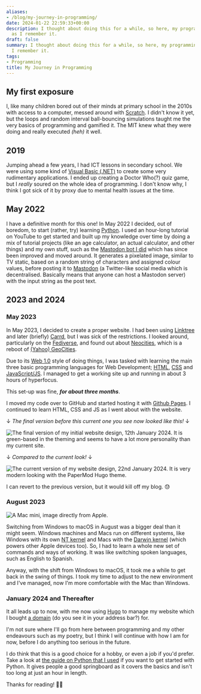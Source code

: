 ```yaml
---
aliases:
- /blog/my-journey-in-programming/
date: 2024-01-22 22:59:33+00:00
description: I thought about doing this for a while, so here, my programming journey
  as I remember it.
draft: false
summary: I thought about doing this for a while, so here, my programming journey as
  I remember it.
tags:
- Programming
title: My Journey in Programming
---
```


## My first exposure

I, like many children bored out of their minds at primary school in the 2010s with access to a computer, messed around with [Scratch](https://scratch.mit.edu). I didn't know it yet, but the loops and random interval ball-bouncing simulations taught me the very basics of programming and gamified it. The MIT knew what they were doing and really executed *(heh)* it well.

## 2019

Jumping ahead a few years, I had ICT lessons in secondary school. We were using some kind of [Visual Basic (.NET)](https://en.wikipedia.org/wiki/Visual_Basic_(.NET)) to create some very rudimentary applications. I ended up creating a Doctor Who(?) quiz game, but I *really* soured on the whole idea of programming. I don't know why, I think I got sick of it by proxy due to mental health issues at the time.

## May 2022

I have a definitive month for this one! In May 2022 I decided, out of boredom, to start (rather, try) learning [Python](https://www.python.org). I used an hour-long tutorial on YouTube to get started and built up my knowledge over time by doing a mix of tutorial projects (like an age calculator, an actual calculator, and other things) and my own stuff, such as the [Mastodon bot I did](https://github.com/ewanc26/mastodon-text-to-image-bot) which has since been improved and moved around. It generates a pixelated image, similar to TV static, based on a random string of characters and assigned colour values, before posting it to [Mastodon](https://joinmastodon.org) (a Twitter-like social media which is decentralised. Basically means that anyone can host a Mastodon server) with the input string as the post text.

## 2023 and 2024

### May 2023

In May 2023, I decided to create a proper website. I had been using [Linktree](https://linktr.ee) and later (briefly) [Carrd](https://carrd.co), but I was sick of the restrictions. I looked around, particularly on the [Fediverse](https://fediverse.info), and found out about [Neocities](https://neocities.org), which is a reboot of [(Yahoo) GeoCities](https://en.wikipedia.org/wiki/GeoCities).

Due to its [Web 1.0](https://en.wikipedia.org/wiki/Web_2.0#Web_1.0) style of doing things, I was tasked with learning the main three basic programming languages for Web Development; [HTML](https://en.wikipedia.org/wiki/HTML), [CSS](https://en.wikipedia.org/wiki/CSS) and [JavaScript/JS](https://en.wikipedia.org/wiki/JavaScript). I managed to get a working site up and running in about 3 hours of hyperfocus.

This set-up was fine, ***for about three months***.

I moved my code over to GitHub and started hosting it with [Github Pages](https://pages.github.com). I continued to learn HTML, CSS and JS as I went about with the website.

&darr; *The final version before this current one you see now looked like this!* &darr;

![The final version of my initial website design, 12th January 2024. It is green-based in the theming and seems to have a lot more personality than my current site.](/images/website-screenshots/website-v1.png "The final version of my initial website design, 12th January 2024")

&darr; *Compared to the current look!* &darr;

![The current version of my website design, 22nd January 2024. It is very modern looking with the PaperMod Hugo theme.](/images/website-screenshots/current.png "The current version of my website design, 22nd January 2024")

I can revert to the previous version, but it would kill off my blog. &#128531;

### August 2023

![A Mac mini, image directly from Apple.](/images/mac/mac-mini.jpeg "A Mac mini, image directly from Apple. All rights and credits for this image belong to Apple Inc.")

Switching from Windows to macOS in August was a bigger deal than it might seem. Windows machines and Macs run on different systems, like Windows with its own [NT kernel](https://en.wikipedia.org/wiki/Architecture_of_Windows_NT) and Macs with the [Darwin kernel](https://en.wikipedia.org/wiki/Darwin_(operating_system)) (which powers other Apple devices too). So, I had to learn a whole new set of commands and ways of working. It was like switching spoken languages, such as English to Spanish.

Anyway, with the shift from Windows to macOS, it took me a while to get back in the swing of things. I took my time to adjust to the new environment and I've managed, now I'm more comfortable with the Mac than Windows.

### January 2024 and Thereafter

It all leads up to now, with me now using [Hugo](https://gohugo.io) to manage my website which I bought [a domain](https://en.wikipedia.org/wiki/Domain_name) (do you see it in your address bar?) for.

I'm not sure where I'll go from here between programming and my other endeavours such as my poetry, but I think I will continue with how I am for now, before I do anything too serious in the future.

I do think that this is a good choice for a hobby, or even a job if you'd prefer. Take a look at [the guide on Python that I used](https://www.youtube.com/watch?v=kqtD5dpn9C8) if you want to get started with Python. It gives people a good springboard as it covers the basics and isn't too long at just an hour in length.

Thanks for reading! &#128075;&#127995;